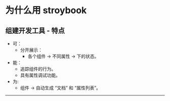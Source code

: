 # 为什么用 stroybook

## 组建开发工具 - 特点

- 可：
  - 分开展示：
    - 各个组件 -> 不同属性 -> 下的状态。
- 能：
  - 追踪组件的行为。
  - 具有属性调试功能。
- 为:
  - 组件 -> 自动生成 “文档” 和 “属性列表”。

---